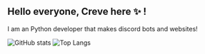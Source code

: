 ## Hello everyone, Creve here ✨ !

I am an Python developer that makes discord bots and websites!

![GitHub stats](https://github-readme-stats.vercel.app/api?username=Creveoolus&show_icons=true&theme=radical)
![Top Langs](https://github-readme-stats.vercel.app/api/top-langs/?username=Creveoolus&theme=radical)
